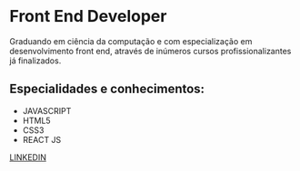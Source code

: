 
<body>
<header>
  
</header>
<main>
<div class="conteudo">
<h1>Front End Developer</h1>
<p>Graduando em ciência da computação e com especialização em desenvolvimento front end, através de inúmeros cursos profissionalizantes já finalizados.</p>
  <h2>Especialidades e conhecimentos:</h2>
  <ul class="especialidades">
    <li>JAVASCRIPT</li>
    <li>HTML5</li>
    <li>CSS3</li>
    <li>REACT JS</li>
  </ul>
 </div>
</main>
<footer>
  <p><a href="https://www.linkedin.com/in/leonardo-bernardo-76366316b/" target ="_blank">LINKEDIN</a></p>
  
  
